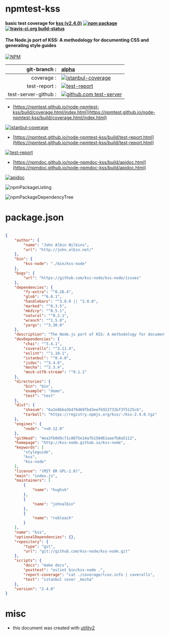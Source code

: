 # npmtest-kss

#### basic test coverage for  [kss (v2.4.0)](http://kss-node.github.io/kss-node)  [![npm package](https://img.shields.io/npm/v/npmtest-kss.svg?style=flat-square)](https://www.npmjs.org/package/npmtest-kss) [![travis-ci.org build-status](https://api.travis-ci.org/npmtest/node-npmtest-kss.svg)](https://travis-ci.org/npmtest/node-npmtest-kss)

#### The Node.js port of KSS: A methodology for documenting CSS and generating style guides

[![NPM](https://nodei.co/npm/kss.png?downloads=true&downloadRank=true&stars=true)](https://www.npmjs.com/package/kss)

| git-branch : | [alpha](https://github.com/npmtest/node-npmtest-kss/tree/alpha)|
|--:|:--|
| coverage : | [![istanbul-coverage](https://npmtest.github.io/node-npmtest-kss/build/coverage.badge.svg)](https://npmtest.github.io/node-npmtest-kss/build/coverage.html/index.html)|
| test-report : | [![test-report](https://npmtest.github.io/node-npmtest-kss/build/test-report.badge.svg)](https://npmtest.github.io/node-npmtest-kss/build/test-report.html)|
| test-server-github : | [![github.com test-server](https://npmtest.github.io/node-npmtest-kss/GitHub-Mark-32px.png)](https://npmtest.github.io/node-npmtest-kss/build/app/index.html) | | build-artifacts : | [![build-artifacts](https://npmtest.github.io/node-npmtest-kss/glyphicons_144_folder_open.png)](https://github.com/npmtest/node-npmtest-kss/tree/gh-pages/build)|

- [https://npmtest.github.io/node-npmtest-kss/build/coverage.html/index.html](https://npmtest.github.io/node-npmtest-kss/build/coverage.html/index.html)

[![istanbul-coverage](https://npmtest.github.io/node-npmtest-kss/build/screenCapture.buildCi.browser.%252Ftmp%252Fbuild%252Fcoverage.lib.html.png)](https://npmtest.github.io/node-npmtest-kss/build/coverage.html/index.html)

- [https://npmtest.github.io/node-npmtest-kss/build/test-report.html](https://npmtest.github.io/node-npmtest-kss/build/test-report.html)

[![test-report](https://npmtest.github.io/node-npmtest-kss/build/screenCapture.buildCi.browser.%252Ftmp%252Fbuild%252Ftest-report.html.png)](https://npmtest.github.io/node-npmtest-kss/build/test-report.html)

- [https://npmdoc.github.io/node-npmdoc-kss/build/apidoc.html](https://npmdoc.github.io/node-npmdoc-kss/build/apidoc.html)

[![apidoc](https://npmdoc.github.io/node-npmdoc-kss/build/screenCapture.buildCi.browser.%252Ftmp%252Fbuild%252Fapidoc.html.png)](https://npmdoc.github.io/node-npmdoc-kss/build/apidoc.html)

![npmPackageListing](https://npmtest.github.io/node-npmtest-kss/build/screenCapture.npmPackageListing.svg)

![npmPackageDependencyTree](https://npmtest.github.io/node-npmtest-kss/build/screenCapture.npmPackageDependencyTree.svg)



# package.json

```json

{
    "author": {
        "name": "John Albin Wilkins",
        "url": "http://john.albin.net/"
    },
    "bin": {
        "kss-node": "./bin/kss-node"
    },
    "bugs": {
        "url": "https://github.com/kss-node/kss-node/issues"
    },
    "dependencies": {
        "fs-extra": "^0.26.4",
        "glob": "^6.0.1",
        "handlebars": "^3.0.0 || ^2.0.0",
        "marked": "^0.3.5",
        "mkdirp": "^0.5.1",
        "natural": "^0.2.1",
        "wrench": "^1.5.8",
        "yargs": "^3.30.0"
    },
    "description": "The Node.js port of KSS: A methodology for documenting CSS and generating style guides",
    "devDependencies": {
        "chai": "^3.4.1",
        "coveralls": "^2.11.4",
        "eslint": "^1.10.1",
        "istanbul": "^0.4.0",
        "jsdoc": "^3.4.0",
        "mocha": "^2.3.4",
        "mock-utf8-stream": "^0.1.1"
    },
    "directories": {
        "bin": "bin",
        "example": "demo",
        "test": "test"
    },
    "dist": {
        "shasum": "6a2e8bba3b476469fbd3eefb922731bf3f5125cb",
        "tarball": "https://registry.npmjs.org/kss/-/kss-2.4.0.tgz"
    },
    "engines": {
        "node": ">=0.12.0"
    },
    "gitHead": "4ea3fb0d9c71c8875e14a7b150d61aaefb8a5112",
    "homepage": "http://kss-node.github.io/kss-node",
    "keywords": [
        "styleguide",
        "kss",
        "kss-node"
    ],
    "license": "(MIT OR GPL-2.0)",
    "main": "index.js",
    "maintainers": [
        {
            "name": "hughsk"
        },
        {
            "name": "johnalbin"
        },
        {
            "name": "robloach"
        }
    ],
    "name": "kss",
    "optionalDependencies": {},
    "repository": {
        "type": "git",
        "url": "git://github.com/kss-node/kss-node.git"
    },
    "scripts": {
        "docs": "make docs",
        "posttest": "eslint bin/kss-node .",
        "report-coverage": "cat ./coverage/lcov.info | coveralls",
        "test": "istanbul cover _mocha"
    },
    "version": "2.4.0"
}
```



# misc
- this document was created with [utility2](https://github.com/kaizhu256/node-utility2)
